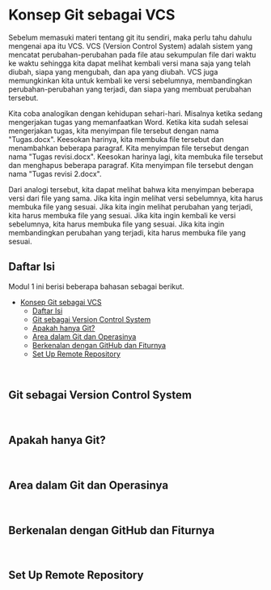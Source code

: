 # Konsep Git sebagai VCS

Sebelum memasuki materi tentang git itu sendiri, maka perlu tahu dahulu mengenai apa itu VCS. VCS (Version Control System) adalah sistem yang mencatat perubahan-perubahan pada file atau sekumpulan file dari waktu ke waktu sehingga kita dapat melihat kembali versi mana saja yang telah diubah, siapa yang mengubah, dan apa yang diubah. VCS juga memungkinkan kita untuk kembali ke versi sebelumnya, membandingkan perubahan-perubahan yang terjadi, dan siapa yang membuat perubahan tersebut. 

Kita coba analogikan dengan kehidupan sehari-hari. Misalnya ketika sedang mengerjakan tugas yang memanfaatkan Word. Ketika kita sudah selesai mengerjakan tugas, kita menyimpan file tersebut dengan nama "Tugas.docx". Keesokan harinya, kita membuka file tersebut dan menambahkan beberapa paragraf. Kita menyimpan file tersebut dengan nama "Tugas revisi.docx". Keesokan harinya lagi, kita membuka file tersebut dan menghapus beberapa paragraf. Kita menyimpan file tersebut dengan nama "Tugas revisi 2.docx".

Dari analogi tersebut, kita dapat melihat bahwa kita menyimpan beberapa versi dari file yang sama. Jika kita ingin melihat versi sebelumnya, kita harus membuka file yang sesuai. Jika kita ingin melihat perubahan yang terjadi, kita harus membuka file yang sesuai. Jika kita ingin kembali ke versi sebelumnya, kita harus membuka file yang sesuai. Jika kita ingin membandingkan perubahan yang terjadi, kita harus membuka file yang sesuai.


## Daftar Isi

Modul 1 ini berisi beberapa bahasan sebagai berikut.

- [Konsep Git sebagai VCS](#konsep-git-sebagai-vcs)
  - [Daftar Isi](#daftar-isi)
  - [Git sebagai Version Control System](#git-sebagai-version-control-system)
  - [Apakah hanya Git?](#apakah-hanya-git)
  - [Area dalam Git dan Operasinya](#area-dalam-git-dan-operasinya)
  - [Berkenalan dengan GitHub dan Fiturnya](#berkenalan-dengan-github-dan-fiturnya)
  - [Set Up Remote Repository](#set-up-remote-repository)

</br>

## Git sebagai Version Control System



</br>

## Apakah hanya Git?



</br>

## Area dalam Git dan Operasinya



</br>

## Berkenalan dengan GitHub dan Fiturnya



</br>

## Set Up Remote Repository

